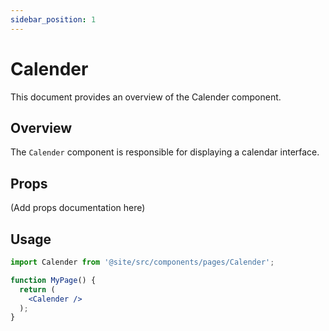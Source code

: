 ```yaml
---
sidebar_position: 1
---
```


# Calender

This document provides an overview of the Calender component.

## Overview

The `Calender` component is responsible for displaying a calendar interface.

## Props

(Add props documentation here)

## Usage

```jsx
import Calender from '@site/src/components/pages/Calender';

function MyPage() {
  return (
    <Calender />
  );
}
```

